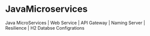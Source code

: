 # JavaMicroservices
Java MicroServices | Web Service | API Gateway | Naming Server | Resilience | H2 Databse Configrations
